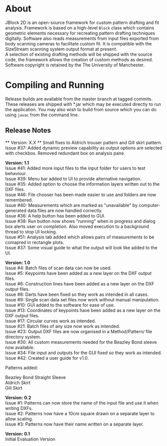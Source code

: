 # About #
JBlock 2D is an open-source framework for custom pattern drafting and fit analysis. Framework is based on a high-level `Block` class
which contains geometric elements necessary for recreating pattern drafting techniques digitally. Software also reads
measurements from input files exported from body scanning cameras to facilitate custom fit. It is compatible with the SizeStream scanning system output format at present.    
A selection of existing drafting methods will be shipped with the source code, the framework allows the creation of
custom methods as desired. Software copyright is retained by the The University of Manchester.

# Compiling and Running #
Release builds are available from the master branch at tagged commits. These releases are shipped with *.jar
which may be executed directly to run the application. You may also wish to build from source which you can do using
`javac` from the command line.

## Release Notes ##

** Version: X.X **
Small fixes to Aldrich trouser pattern and Gill skirt pattern.
Issue #37: Added dynamic preview capability as output options are selected with checkbox. Removed redundant box on analysis pane.

**Version: 1.1**    
Issue #41: Added more input files to the input folder for users to test behaviour.    
Issue #39: Menu bar added to UI to provide alternative navigation.    
Issue #35: Added option to choose the information layers written out to the DXF files.    
Issue #46: File chooser has been made easier to use and folders are now remembered.    
Issue #40: Measurements which are marked as "unavailable" by computer-generated data files are now handled correctly.    
Issue #36: A help button has been added to GUI.    
Issue #38: Run button now shows "running" when in progress and dialog box alerts user on completion. Also moved execution to a background thread to stop UI locking.    
Issue #51: Analysis tab added which allows pairs of measurements to be comapred in rectangle plots.    
Issue #37: Some visual guide to what the output will look like added to the UI.    

**Version: 1.0**    
Issue #4: Batch files of scan data can now be used.    
Issue #5: Keypoints have been added as a new layer on the DXF output files.    
Issue #6: Construction lines have been added as a new layer on the DXF output files.    
Issue #8: Darts have been fixed so they work as intended in all cases.    
Issue #9: Single scan data set files now work without manual manipulation.    
Issue #10: GUI added to the software for ease of use.    
Issue #13: Coordinates of keypoints have been added as a new layer on the DXF output files.    
Issue #17: Circular curves work as intended.    
Issue #21: Batch files of any size now work as intended.    
Issue #23: Output DXF files are now organised in a Method/Pattern/ file directory system.    
Issue #30: All custom measurements needed for the Beazley Bond sleeve now available.    
Issue #34: File input and outputs for the GUI fixed so they work as intended.    
Issue #42: Created a user guide for v1.0.

Patterns added:    

Beazley Bond Straight Sleeve    
Aldrich Skirt    
Gill Skirt    

**Version: 0.2**    
Issue #1: Patterns can now store the name of the input file and use it when writing DXFs.    
Issue #2: Patterns now have a 10cm square drawn on a separate layer to allow scaling.    
Issue #3: Patterns now have their name written on a separate layer.    

**Version: 0.1**    
Initial Evaluation Version
